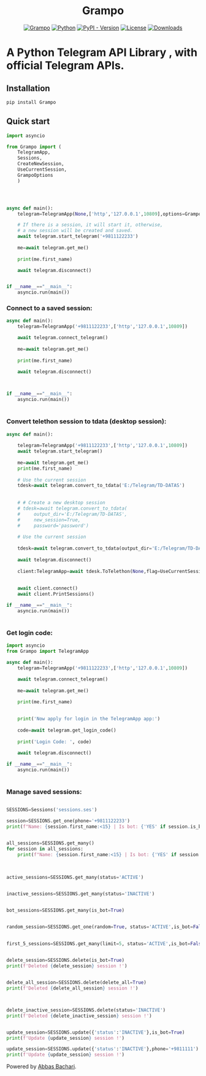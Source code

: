 <h1 align="center">Grampo</h1>
<p align="center">
<a href="https://github.com/abbas-bachari/Grampo"><img src="https://img.shields.io/badge/Grampo%20-Version%201.1.1-green?style=plastic&logo=codemagic" alt="Grampo"></a>
<a href="https://github.com/abbas-bachari/Grampo"><img src="https://img.shields.io/badge/Python%20-3.7+-green?style=plastic&logo=Python" alt="Python"></a>
  <a href="https://pypi.org/project/Grampo/"><img src="https://img.shields.io/pypi/v/Grampo?style=plastic" alt="PyPI - Version"></a>
  <a href="https://pypi.org/project/Grampo/"><img src="https://img.shields.io/pypi/l/Grampo?style=plastic" alt="License"></a>
  <a href="https://pepy.tech/project/Grampo"><img src="https://pepy.tech/badge/Grampo?style=flat-plastic" alt="Downloads"></a>
  
</p>



# A Python Telegram API Library , with official Telegram APIs.





## Installation

```bash
pip install Grampo
```



<!-- ## user manual -->

##  Quick start

```python
import asyncio

from Grampo import (
    TelegramApp,
    Sessions,
    CreateNewSession,
    UseCurrentSession,
    GrampoOptions
    )




async def main():
    telegram=TelegramApp(None,['http','127.0.0.1',10809],options=GrampoOptions())

    # If there is a session, it will start it, otherwise,
    # a new session will be created and saved.
    await telegram.start_telegram('+9811122233')
    
    me=await telegram.get_me()
    
    print(me.first_name)

    await telegram.disconnect()


if __name__=="__main__":
    asyncio.run(main())

```
 



### Connect to a saved session:

```python
async def main():
    telegram=TelegramApp('+9811122233',['http','127.0.0.1',10809])

    await telegram.connect_telegram()
    
    me=await telegram.get_me()
    
    print(me.first_name)

    await telegram.disconnect()
    


if __name__=="__main__":
    asyncio.run(main())

```



#
### Convert telethon session to tdata (desktop session):

```python
async def main():
    
    telegram=TelegramApp('+9811122233',['http','127.0.0.1',10809])
    await telegram.start_telegram()
    
    me=await telegram.get_me()
    print(me.first_name)
    
    # Use the current session
    tdesk=await telegram.convert_to_tdata('E:/Telegram/TD-DATAS')
    
    
    # # Create a new desktop session
    # tdesk=await telegram.convert_to_tdata(
    #     output_dir='E:/Telegram/TD-DATAS',
    #     new_session=True,
    #     password='password')
    
    # Use the current session
    
    tdesk=await telegram.convert_to_tdata(output_dir='E:/Telegram/TD-DATAS',new_session=False)
    
    await telegram.disconnect()     
    
    client:TelegramApp=await tdesk.ToTelethon(None,flag=UseCurrentSession,api=tdesk.api,proxy=['http','127.0.0.1',10809])
    
    
    await client.connect()
    await client.PrintSessions()

if __name__=="__main__":
    asyncio.run(main())

```
#
### Get login code:

```python
import asyncio
from Grampo import TelegramApp

async def main():
    telegram=TelegramApp('+9811122233',['http','127.0.0.1',10809])

    await telegram.connect_telegram()
    
    me=await telegram.get_me()
    
    print(me.first_name)

    
    print('Now apply for login in the TelegramApp app:')
    
    code=await telegram.get_login_code()
    
    print('Login Code: ', code)
    
    await telegram.disconnect()

if __name__=="__main__":
    asyncio.run(main())

```
#
### Manage saved sessions:

```python

SESSIONS=Sessions('sessions.ses')

session=SESSIONS.get_one(phone='+9811122233') 
print(f"Name: {session.first_name:<15} | Is bot: {'YES' if session.is_bot else 'NO':<3} | status: {session.status}")


all_sessions=SESSIONS.get_many()
for session in all_sessions:
    print(f"Name: {session.first_name:<15} | Is bot: {'YES' if session.is_bot else 'NO':<3} | status: {session.status}")
    
    
    
active_sessions=SESSIONS.get_many(status='ACTIVE')


inactive_sessions=SESSIONS.get_many(status='INACTIVE')


bot_sessions=SESSIONS.get_many(is_bot=True)


random_session=SESSIONS.get_one(random=True, status='ACTIVE',is_bot=False)
  

first_5_sessions=SESSIONS.get_many(limit=5, status='ACTIVE',is_bot=False)
 

delete_session=SESSIONS.delete(is_bot=True)
print(f'Deleted {delete_session} session !')


delete_all_session=SESSIONS.delete(delete_all=True)
print(f'Deleted {delete_all_session} session !')



delete_inactive_session=SESSIONS.delete(status='INACTIVE')
print(f'Deleted {delete_inactive_session} session !')


update_session=SESSIONS.update({'status':'INACTIVE'},is_bot=True)
print(f'Update {update_session} session !')

update_session=SESSIONS.update({'status':'INACTIVE'},phone='+9811111')
print(f'Update {update_session} session !')
```


Powered by [Abbas Bachari](https://github.com/abbas-bachari).
